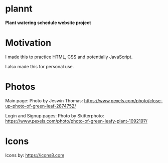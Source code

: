 # plannt

**Plant watering schedule website project**

# Motivation

I made this to practice HTML, CSS and potentially JavaScript.

I also made this for personal use.

# Photos

Main page: Photo by Jeswin  Thomas: https://www.pexels.com/photo/close-up-photo-of-green-leaf-2874752/

Login and Signup pages: Photo by Skitterphoto: https://www.pexels.com/photo/photo-of-green-leafy-plant-1092197/

# Icons

Icons by: https://icons8.com
